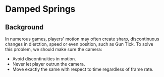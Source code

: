 # Damped Springs  
## Background  
In numerous games, players' motion may often create sharp, discontinuous changes in dierction, speed or even position, such as Gun Tick. To solve this problem, we should make sure the camera:

- Avoid discontinuities in motion.
- Never let player outrun the camera.
- Move exactly the same with respect to time regardless of frame rate.  


